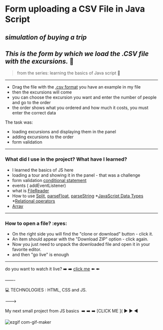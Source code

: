 <h1> Form uploading a CSV File in Java Script </h1>

 *<h2>simulation of buying a trip</h2>*
*<h2>This is the form by which we load the .CSV file with the excursions.* :blue_book:</h2>
>from the series: learning the basics of Java script  :muscle:

----

* Drag the file with the [.csv format](https://www.howtogeek.com/348960/what-is-a-csv-file-and-how-do-i-open-it/) you have an example in my file
* then the excursions will come
* you can choose the excursion you want and enter the number of people 
  and go to the order
* the order shows what you ordered and how much it costs, you must enter the correct data


  
The task was:
- loading excursions and displaying them in the panel
- adding excursions to the order
- form validation
-------

<h3>What did I use in the project? What have I learned?</h3>

* I learned the basics of JS here
* loading a tour and showing it in the panel - that was a challenge
* form validation [conditional statement](https://developer.mozilla.org/en-US/docs/Web/JavaScript/Reference/Statements/if...else)
* events ( addEventListener)
* what is [FileReader](https://developer.mozilla.org/en-US/docs/Web/API/FileReader)
* How to use [Split](https://developer.mozilla.org/en-US/docs/Web/JavaScript/Reference/Global_Objects/String/split), [parseFloat](https://developer.mozilla.org/en-US/docs/Web/JavaScript/Reference/Global_Objects/parseFloat), [parseString](https://developer.mozilla.org/en-US/docs/Web/JavaScript/Reference/Global_Objects/JSON/parse)
*[JavaScript Data Types](https://developer.mozilla.org/en-US/docs/Web/JavaScript/Data_structures)
*[Relational operators](https://developer.mozilla.org/en-US/docs/Web/JavaScript/Reference/Operators#expressions_and_operators_by_category)
* [Array](https://developer.mozilla.org/en-US/docs/Web/JavaScript/Reference/Global_Objects/Array)

-----
<h3>How to open a file? :eyes: </h3>

* On the right side you will find the "clone or download" button - click it.
* An item should appear with the "Download ZIP" option - click again.
* Now you just need to unpack the downloaded file and open it in your favorite editor.
* and then "go live" is enough

-----
do you want to watch it live? 
:arrow_right: :arrow_right:   [click me](https://github.com/martynakil/-customer-panel-admin-panel-ordering-excursions-local-API ) :arrow_left: :arrow_left:

——-


:computer: TECHNOLOGIES : HTML, CSS and  JS.



———>

My next small project from JS basics  :arrow_right: :arrow_right: :arrow_right: [CLICK ME ](
▶️ :arrow_forward:   :arrow_backward:



    





![ezgif com-gif-maker](https://user-images.githubusercontent.com/59742201/105608297-7d68ba80-5da3-11eb-9985-39f0ea47530b.gif)
